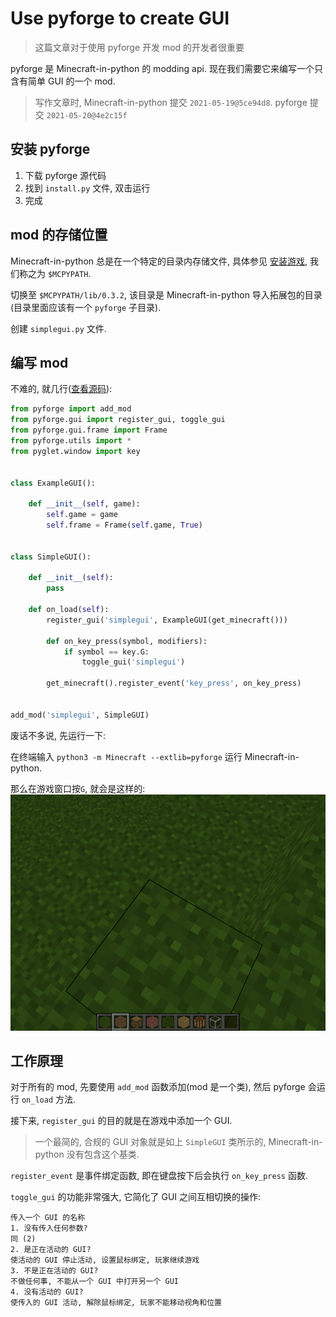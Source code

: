 # Use pyforge to create GUI
> 这篇文章对于使用 pyforge 开发 mod 的开发者很重要

pyforge 是 Minecraft-in-python 的 modding api. 现在我们需要它来编写一个只含有简单 GUI 的一个 mod.
> 写作文章时, Minecraft-in-python 提交 `2021-05-19@5ce94d8`. pyforge 提交 `2021-05-20@4e2c15f`

## 安装 pyforge
1. 下载 pyforge 源代码
2. 找到 `install.py` 文件, 双击运行
3. 完成

## mod 的存储位置
Minecraft-in-python 总是在一个特定的目录内存储文件,
具体参见 [安装游戏](https://minecraft-in-python.github.io/docs/install-game/), 我们称之为 `$MCPYPATH`.

切换至 `$MCPYPATH/lib/0.3.2`, 该目录是 Minecraft-in-python 导入拓展包的目录(目录里面应该有一个 `pyforge` 子目录).

创建 `simplegui.py` 文件.

## 编写 mod
不难的, 就几行([查看源码](source/code/simplegui.py)):
```python
from pyforge import add_mod
from pyforge.gui import register_gui, toggle_gui
from pyforge.gui.frame import Frame
from pyforge.utils import *
from pyglet.window import key


class ExampleGUI():

    def __init__(self, game):
        self.game = game
        self.frame = Frame(self.game, True)


class SimpleGUI():

    def __init__(self):
        pass

    def on_load(self):
        register_gui('simplegui', ExampleGUI(get_minecraft()))

        def on_key_press(symbol, modifiers):
            if symbol == key.G:
                toggle_gui('simplegui')

        get_minecraft().register_event('key_press', on_key_press)


add_mod('simplegui', SimpleGUI)
```
废话不多说, 先运行一下:

在终端输入 `python3 -m Minecraft --extlib=pyforge` 运行 Minecraft-in-python.

那么在游戏窗口按`G`, 就会是这样的:
![simplegui demo](source/image/article-2021-05-09-1.png)

## 工作原理
对于所有的 mod, 先要使用 `add_mod` 函数添加(mod 是一个类), 然后 pyforge 会运行 `on_load` 方法.

接下来, `register_gui` 的目的就是在游戏中添加一个 GUI.
> 一个最简的, 合规的 GUI 对象就是如上 `SimpleGUI` 类所示的, Minecraft-in-python 没有包含这个基类.

`register_event` 是事件绑定函数, 即在键盘按下后会执行 `on_key_press` 函数.

`toggle_gui` 的功能非常强大, 它简化了 GUI 之间互相切换的操作:
```
传入一个 GUI 的名称
1. 没有传入任何参数?
同 (2)
2. 是正在活动的 GUI?
使活动的 GUI 停止活动, 设置鼠标绑定, 玩家继续游戏
3. 不是正在活动的 GUI?
不做任何事, 不能从一个 GUI 中打开另一个 GUI
4. 没有活动的 GUI?
使传入的 GUI 活动, 解除鼠标绑定, 玩家不能移动视角和位置
```
